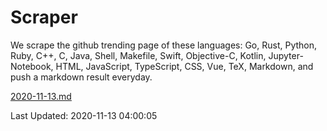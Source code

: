 # Scraper

We scrape the github trending page of these languages: Go, Rust, Python, Ruby, C++, C, Java, Shell, Makefile, Swift, Objective-C, Kotlin, Jupyter-Notebook, HTML, JavaScript, TypeScript, CSS, Vue, TeX, Markdown, and push a markdown result everyday.

[2020-11-13.md](https://github.com/yangwenmai/github-trending-backup/blob/master/2020-11-13.md)

Last Updated: 2020-11-13 04:00:05